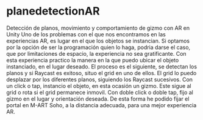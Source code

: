 # planedetectionAR
Detección de planos, movimiento y comportamiento de gizmo con AR en Unity
Uno de los problemas con el que nos encontramos en las experiencias AR, es lugar en el que los objetos se instancian.
Si optamos por la opción de ser la programación quien lo haga, podria darse el caso, que por limitaciones de espacio, la experiencia no sea gratificante.
Con esta experiencia practico la manera en la que puedo ubicar el objeto instanciado, en el lugar deseado.
El proceso es el siguiente, se detectan los planos y si Raycast es exitoso, situo el grid en uno de ellos.
El grid lo puedo desplazar por los diferentes planos, siguiendo los Raycast sucesivos.
Con un click o tap, instancio el objeto, en esta ocasión un gizmo. Este sigue al grid o rota si el grid permanece inmovil.
Con doble click o doble tap, fijo al gizmo en el lugar y orientación deseada.
De esta forma he podido fijar el portal en M-ART Soho, a la distancia adecuada, para una mejor experiencia AR.

